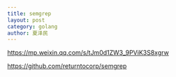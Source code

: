```yaml
---
title: semgrep
layout: post
category: golang
author: 夏泽民
---
```

https://mp.weixin.qq.com/s/tJm0d1ZW3_9PViK3S8xgrw
<!-- more -->
https://github.com/returntocorp/semgrep
